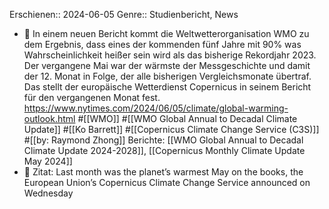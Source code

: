 Erschienen:: 2024-06-05
Genre:: Studienbericht, News

- 📝 In einem neuen Bericht kommt die Weltwetterorganisation WMO zu dem Ergebnis, dass eines der kommenden fünf Jahre mit 90% was Wahrscheinlichkeit heißer sein wird als das bisherige Rekordjahr 2023. Der vergangene Mai war der wärmste der Messgeschichte und damit der 12. Monat in Folge, der alle bisherigen Vergleichsmonate übertraf. Das stellt der europäische Wetterdienst Copernicus in seinem Bericht für den vergangenen Monat fest. https://www.nytimes.com/2024/06/05/climate/global-warming-outlook.html #[[WMO]] #[[WMO Global Annual to Decadal Climate Update]] #[[Ko Barrett]] #[[Copernicus Climate Change Service (C3S)]] #[[by: Raymond Zhong]]
  Berichte: [[WMO Global Annual to Decadal Climate Update 2024-2028]], [[Copernicus Monthly Climate Update May 2024]]
- 📌 Zitat: Last month was the planet’s warmest May on the books, the European Union’s Copernicus Climate Change Service announced on Wednesday